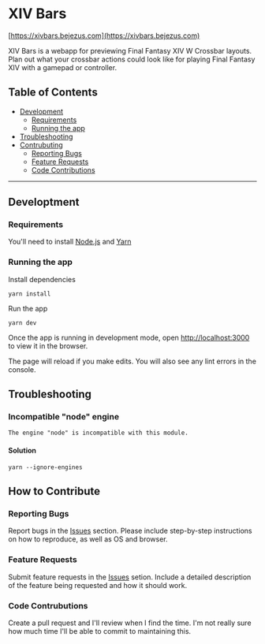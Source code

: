 # XIV Bars

[https://xivbars.bejezus.com](https://xivbars.bejezus.com)

XIV Bars is a webapp for previewing Final Fantasy XIV W Crossbar layouts. Plan out what your crossbar actions could look like for playing Final Fantasy XIV with a gamepad or controller.

## Table of Contents

- [Development](#development)
  - [Requirements](#requirements)
  - [Running the app](#running-the-app)
- [Troubleshooting](#troubleshooting)
- [Contrubuting](#contributing)
  - [Reporting Bugs](#reporting-bugs)
  - [Feature Requests](#feature-requests)
  - [Code Contributions](#code-contributions)

---

## Developtment

### Requirements

You'll need to install [Node.js](https://nodejs.org/) and [Yarn](https://yarnpkg.com/)

### Running the app

Install dependencies

```
yarn install
```

Run the app

```
yarn dev
```

Once the app is running in development mode, open [http://localhost:3000](http://localhost:5000) to view it in the browser.

The page will reload if you make edits. You will also see any lint errors in the console.

## Troubleshooting

### Incompatible "node" engine

```
The engine "node" is incompatible with this module.
```

#### Solution

```
yarn --ignore-engines
```

## How to Contribute

### Reporting Bugs

Report bugs in the [Issues](https://github.com/bdejesus/xiv-bars/issues) section. Please include step-by-step instructions on how to reproduce, as well as OS and browser.

### Feature Requests

Submit feature requests in the [Issues](https://github.com/bdejesus/xiv-bars/issues) setion. Include a detailed description of the feature being requested and how it should work.

### Code Contrubutions

Create a pull request and I'll review when I find the time. I'm not really sure how much time I'll be able to commit to maintaining this.
